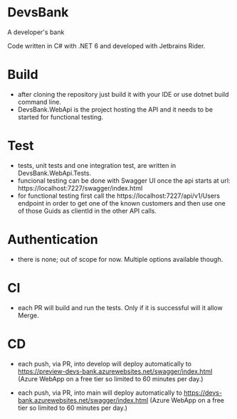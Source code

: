 # DevsBank
A developer's bank

Code written in C# with .NET 6 and developed with Jetbrains Rider.

# Build
- after cloning the repository just build it with your IDE or use dotnet build command line.
- DevsBank.WebApi is the project hosting the API and it needs to be started for functional testing.

# Test
- tests, unit tests and one integration test, are written in DevsBank.WebApi.Tests.
- funcional testing can be done with Swagger UI once the api starts at url: https://localhost:7227/swagger/index.html
- for functional testing first call the https://localhost:7227/api/v1/Users endpoint in order to get one of the known customers and then use one of those Guids as clientId in the other API calls.

# Authentication
- there is none; out of scope for now. Multiple options available though.

# CI
- each PR will build and run the tests. Only if it is successful will it allow Merge.

# CD
- each push, via PR, into develop will deploy automatically to https://preview-devs-bank.azurewebsites.net/swagger/index.html (Azure WebApp on a free tier so limited to 60 minutes per day.)

- each push, via PR, into main will deploy automatically to https://devs-bank.azurewebsites.net/swagger/index.html (Azure WebApp on a free tier so limited to 60 minutes per day.)
